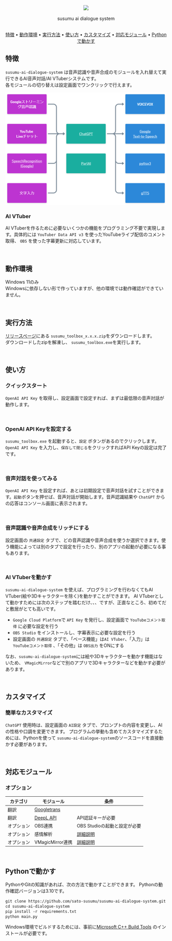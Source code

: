 <p align="center">
<img src="./docs/resources/demo1.gif" />
</p>
<p align="center">
  susumu ai dialogue system<br/><br/>
</p>

<p align="center">
  <a href="#特徴">特徴</a> •
  <a href="#動作環境">動作環境</a> •
  <a href="#実行方法">実行方法</a> •
  <a href="#使い方">使い方</a> •
  <a href="#カスタマイズ">カスタマイズ</a> •
  <a href="#対応モジュール">対応モジュール</a> •
  <a href="#python%E3%81%A7%E5%8B%95%E3%81%8B%E3%81%99">Pythonで動かす</a>
  <br>
</p>

## 特徴

`susumu-ai-dialogue-system` は音声認識や音声合成のモジュールを入れ替えて実行できるAI音声対話/AI VTuberシステムです。  
各モジュールの切り替えは設定画面でワンクリックで行えます。
<br/>

<p align="center">
<img src="./docs/resources/susumu_ai_dialogue_system_modules_ja.png" />
</p>




### AI VTuber

AI VTuberを作るために必要ないくつかの機能をプログラミング不要で実現します。具体的には `YouTuber Data API v3` を使ったYouTubeライブ配信のコメント取得、 `OBS`
を使った字幕更新に対応しています。

<br/>

## 動作環境

Windows 11のみ  
Windowsに依存しない形で作っていますが、他の環境では動作確認ができていません。

<br/>

## 実行方法

[リリースページ](https://github.com/sato-susumu/susumu-ai-dialogue-system/releases)にある `susumu_toolbox_x.x.x.zip`をダウンロードします。  
ダウンロードしたzipを解凍し、 `susumu_toolbox.exe`を実行します。

<br/>

## 使い方

### クイックスタート

`OpenAI API Key` を取得し、設定画面で設定すれば、まずは最低限の音声対話が動作します。

<br/>

### OpenAI API Keyを設定する

`susumu_toolbox.exe` を起動すると、`設定` ボタンがあるのでクリックします。 `OpenAI API Key` を入力し、`保存して閉じる`をクリックすればAPI Keyの設定は完了です。

<br/>

### 音声対話を使ってみる

`OpenAI API Key` を設定すれば、あとは初期設定で音声対話を試すことができます。`起動`ボタンを押せば、音声対話が開始します。音声認識結果や `ChatGPT`
からの応答はコンソール画面に表示されます。

<br/>

### 音声認識や音声合成をリッチにする

設定画面の `共通設定` タブで、どの音声認識や音声合成を使うか選択できます。使う機能によっては別のタブで設定を行ったり、別のアプリの起動が必要になる事もあります。

<br/>

### AI VTuberを動かす

`susumu-ai-dialogue-system` を使えば、プログラミングを行わなくてもAI VTuber(絵や3Dキャラクターを除く)を動かすことができます。
AI VTuberとして動かすためには次のステップを踏むだけ、、、ですが、正直なところ、初めてだと敷居がとても高いです。

- `Google Cloud Platform`で `API Key` を発行し、設定画面で `YouTubeコメント取得` に必要な設定を行う
- `OBS Studio` をインストールし、字幕表示に必要な設定を行う
- 設定画面の `共通設定` タブで、「ベース機能」は`AI VTuber`、「入力」は `YouTubeコメント取得` 、「その他」は `OBS出力` をONにする

なお、`susumu-ai-dialogue-system`には絵や3Dキャラクターを動かす機能はないため、 `VMagicMirror`などで別のアプリで3Dキャラクターなどを動かす必要があります。

<br/>

## カスタマイズ

### 簡単なカスタマイズ

`ChatGPT` 使用時は、設定画面の `AI設定` タブで、プロンプトの内容を変更し、AIの性格や口調を変更できます。
プログラムの挙動も含めてカスタマイズするためには、Pythonを使って `susumu-ai-dialogue-system`のソースコードを直接動かす必要があります。

<br/>

## 対応モジュール
### オプション

| カテゴリ | モジュール | 条件        |
| -------- | ---------- | ------------------ |
| 翻訳 | [Googletrans](https://github.com/ssut/py-googletrans) |  |
| 翻訳 | [DeepL API](https://www.deepl.com/) | API認証キーが必要 |
| オプション | OBS連携 | OBS Studioの起動と設定が必要 |
| オプション | 感情解析 | [詳細説明](./docs/emotion_analysis.md) |
| オプション | VMagicMirror連携 | [詳細説明](./docs/vmagic_mirror_option.md) |

<br/>

## Pythonで動かす

PythonやGitの知識があれば、次の方法で動かすことができます。
Pythonの動作確認バージョンは3.10です。

```
git clone https://github.com/sato-susumu/susumu-ai-dialogue-system.git
cd susumu-ai-dialogue-system
pip install -r requirements.txt
python main.py
```

Windows環境でビルドするためには、事前に[Microsoft C++ Build Tools](https://visualstudio.microsoft.com/ja/visual-cpp-build-tools/)
のインストールが必要です。
